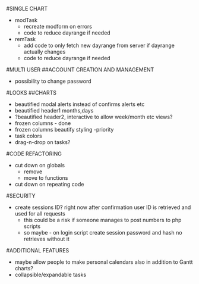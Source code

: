 #SINGLE CHART
* modTask
    * recreate modform on errors
    * code to reduce dayrange if needed
* remTask
    * add code to only fetch new dayrange from server if dayrange actually changes
    * code to reduce dayrange if needed


#MULTI USER
##ACCOUNT CREATION AND MANAGEMENT
* possibility to change password

#LOOKS
##CHARTS
* beautified modal alerts instead of confirms alerts etc
* beautified header1 months,days
* ?beautified header2, interactive to allow week/month etc views?
* frozen columns - done
* frozen columns beautify styling -priority
* task colors
* drag-n-drop on tasks?

#CODE REFACTORING

* cut down on globals
    * remove
    * move to functions
* cut down on repeating code


#SECURITY
* create sessions ID? right now after confirmation user ID is retrieved
and used for all requests 
    * this could be a risk if someone manages to post numbers to php scripts
    * so maybe - on login script create session password and hash no retrieves without it

#ADDITIONAL FEATURES
* maybe allow people to make personal calendars also in addition to Gantt charts?
* collapsible/expandable tasks
